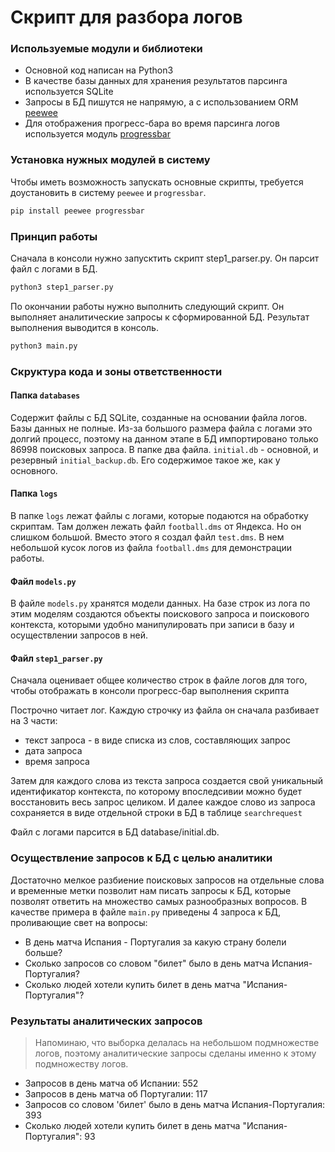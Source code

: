 # Скрипт для разбора логов

### Используемые модули и библиотеки

* Основной код написан на Python3
* В качестве базы данных для хранения результатов парсинга используется SQLite
* Запросы в БД пишутся не напрямую, а с использованием ORM [peewee](http://docs.peewee-orm.com/en/latest/peewee/quickstart.html)
* Для отображения прогресс-бара во время парсинга логов используется модуль [progressbar](https://github.com/niltonvolpato/python-progressbar)

### Установка нужных модулей в систему

Чтобы иметь возможность запускать основные скрипты, требуется доустановить в систему `peewee` и `progressbar`.

```bash
pip install peewee progressbar
```

### Принцип работы

Сначала в консоли нужно запусктить скрипт step1_parser.py. Он парсит файл с логами в БД.
```bash
python3 step1_parser.py
``` 

По окончании работы нужно выполнить следующий скрипт. Он выполняет аналитические запросы к сформированной БД. Результат выполнения выводится в консоль.

```bash
python3 main.py
```

### Скруктура кода и зоны ответственности

#### Папка `databases`

Cодержит файлы с БД SQLite, созданные на основании файла логов. Базы данных не полные. Из-за большого размера файла с логами это долгий процесс, поэтому на данном этапе в БД импортировано только 86998 поисковых запроса. В папке два файла. `initial.db` - основной, и резервный `initial_backup.db`. Его содержимое такое же, как у основного.

#### Папка `logs`

В папке `logs` лежат файлы с логами, которые подаются на обработку скриптам. Там должен лежать файл `football.dms` от Яндекса. Но он слишком большой. Вместо этого я создал файл `test.dms`. В нем небольшой кусок логов из файла `football.dms` для демонстрации работы.

#### Файл `models.py`

В файле `models.py` хранятся модели данных. На базе строк из лога по этим моделям создаются объекты поискового запроса и поискового контекста, которыми удобно манипулировать при записи в базу и осуществлении запросов в ней.

#### Файл `step1_parser.py` 
Сначала оценивает общее количество строк в файле логов для того, чтобы отображать в консоли прогресс-бар выполнения скрипта

Построчно читает лог. Каждую строчку из файла он сначала разбивает на 3 части:

* текст запроса - в виде списка из слов, составляющих запрос
* дата запроса
* время запроса

Затем для каждого слова из текста запроса создается свой уникальный идентификатор контекста, по которому впоследсивии 
можно будет восстановить весь запрос целиком. И далее каждое слово из запроса сохраняется в виде отдельной строки в БД
в таблице `searchrequest` 

Файл с логами парсится в БД database/initial.db. 

### Осуществление запросов к БД с целью аналитики

Достаточно мелкое разбиение поисковых запросов на отдельные слова и временные метки позволит нам писать запросы к БД,
которые позволят ответить на множество самых разнообразных вопросов. В качестве примера в файле `main.py` приведены
4 запроса к БД, проливающие свет на вопросы:

* В день матча Испания - Португалия за какую страну болели больше?
* Сколько запросов со словом "билет" было в день матча Испания-Португалия?
* Сколько людей хотели купить билет в день матча "Испания-Португалия"?

### Результаты аналитических запросов

> Напоминаю, что выборка делалась на небольшом подмножестве логов, поэтому аналитические запросы сделаны именно к этому подмножеству логов. 

* Запросов в день матча об Испании: 552
* Запросов в день матча об Португалии: 117
* Запросов со словом 'билет' было в день матча Испания-Португалия: 393
* Сколько людей хотели купить билет в день матча "Испания-Португалия": 93
